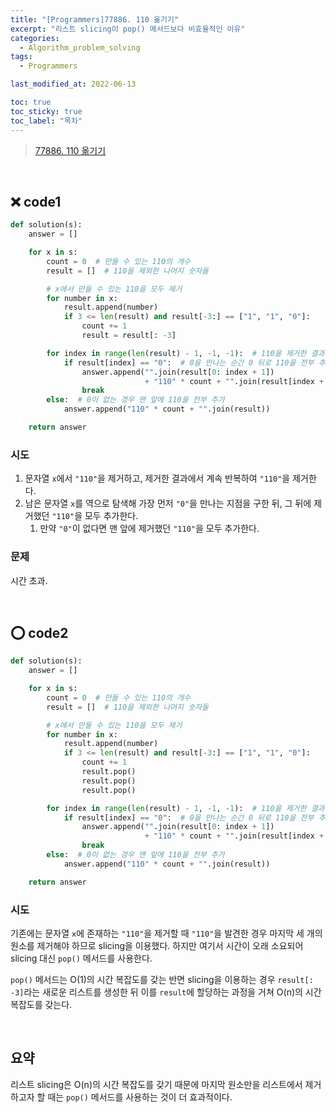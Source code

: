 ```yaml
---
title: "[Programmers]77886. 110 옮기기"
excerpt: "리스트 slicing이 pop() 메서드보다 비효율적인 이유"
categories:
  - Algorithm_problem_solving
tags:
  - Programmers

last_modified_at: 2022-06-13

toc: true
toc_sticky: true
toc_label: "목차"
---
```


> [77886. 110 옮기기](https://programmers.co.kr/learn/courses/30/lessons/77886)

<br>

## ❌ code1

```python
def solution(s):
    answer = []

    for x in s:
        count = 0  # 만들 수 있는 110의 개수
        result = []  # 110을 제외한 나머지 숫자들

        # x에서 만들 수 있는 110을 모두 제거
        for number in x:
            result.append(number)
            if 3 <= len(result) and result[-3:] == ["1", "1", "0"]:
                count += 1
                result = result[: -3]

        for index in range(len(result) - 1, -1, -1):  # 110을 제거한 결과를 역순으로 탐색
            if result[index] == "0":  # 0을 만나는 순간 0 뒤로 110을 전부 추가
                answer.append("".join(result[0: index + 1])
                              + "110" * count + "".join(result[index + 1:]))
                break
        else:  # 0이 없는 경우 맨 앞에 110을 전부 추가
            answer.append("110" * count + "".join(result))

    return answer
```

### 시도

1. 문자열 `x`에서 `"110"`을 제거하고, 제거한 결과에서 계속 반복하여 `"110"`을 제거한다.
2. 남은 문자열 `x`를 역으로 탐색해 가장 먼저 `"0"`을 만나는 지점을 구한 뒤, 그 뒤에 제거했던 `"110"`을 모두 추가한다.
   1. 만약 `"0"`이 없다면 맨 앞에 제거했던 `"110"`을 모두 추가한다.

### 문제

시간 초과.

<br>

## ⭕ code2

```python
def solution(s):
    answer = []

    for x in s:
        count = 0  # 만들 수 있는 110의 개수
        result = []  # 110을 제외한 나머지 숫자들

        # x에서 만들 수 있는 110을 모두 제거
        for number in x:
            result.append(number)
            if 3 <= len(result) and result[-3:] == ["1", "1", "0"]:
                count += 1
                result.pop()
                result.pop()
                result.pop()

        for index in range(len(result) - 1, -1, -1):  # 110을 제거한 결과를 역순으로 탐색
            if result[index] == "0":  # 0을 만나는 순간 0 뒤로 110을 전부 추가
                answer.append("".join(result[0: index + 1])
                              + "110" * count + "".join(result[index + 1:]))
                break
        else:  # 0이 없는 경우 맨 앞에 110을 전부 추가
            answer.append("110" * count + "".join(result))

    return answer

```

### 시도

기존에는 문자열 `x`에 존재하는 `"110"`을 제거할 때 `"110"`을 발견한 경우 마지막 세 개의 원소를 제거해야 하므로 slicing을 이용했다. 하지만 여기서 시간이 오래 소요되어 slicing 대신 `pop()` 메서드를 사용한다.

`pop()` 메서드는 O(1)의 시간 복잡도를 갖는 반면 slicing을 이용하는 경우 `result[: -3]`라는 새로운 리스트를 생성한 뒤 이를 `result`에 할당하는 과정을 거쳐 O(n)의 시간 복잡도를 갖는다.

<br>

## 요약

리스트 slicing은 O(n)의 시간 복잡도를 갖기 때문에 마지막 원소만을 리스트에서 제거하고자 할 때는 `pop()` 메서드를 사용하는 것이 더 효과적이다.

